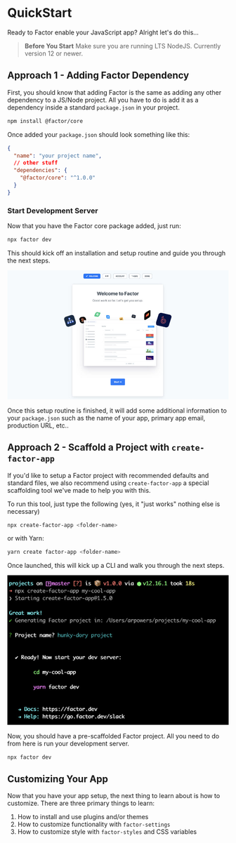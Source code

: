 # QuickStart

Ready to Factor enable your JavaScript app? Alright let's do this...

> **Before You Start** Make sure you are running LTS NodeJS. Currently version 12 or newer.

## Approach 1 - Adding Factor Dependency

First, you should know that adding Factor is the same as adding any other dependency to a JS/Node project. All you have to do is add it as a dependency inside a standard `package.json` in your project.

```bash
npm install @factor/core
```

Once added your `package.json` should look something like this:

```json
{
  "name": "your project name",
  // other stuff
  "dependencies": {
    "@factor/core": "^1.0.0"
  }
}
```

### Start Development Server

Now that you have the Factor core package added, just run:

```bash
npx factor dev
```

This should kick off an installation and setup routine and guide you through the next steps.

![Factor Setup UI](./factor-setup.jpg)

Once this setup routine is finished, it will add some additional information to your `package.json` such as the name of your app, primary app email, production URL, etc..

## Approach 2 - Scaffold a Project with `create-factor-app`

If you'd like to setup a Factor project with recommended defaults and standard files, we also recommend using `create-factor-app` a special scaffolding tool we've made to help you with this.

To run this tool, just type the following (yes, it "just works" nothing else is necessary)

```bash
npx create-factor-app <folder-name>
```

or with Yarn:

```bash
yarn create factor-app <folder-name>
```

Once launched, this will kick up a CLI and walk you through the next steps.

![Create Factor App CLI](./create-factor-app.jpg)

Now, you should have a pre-scaffolded Factor project. All you need to do from here is run your development server.

```bash
npx factor dev
```

## Customizing Your App

Now that you have your app setup, the next thing to learn about is how to customize. There are three primary things to learn:

1. How to install and use plugins and/or themes
1. How to customize functionality with `factor-settings`
1. How to customize style with `factor-styles` and CSS variables
